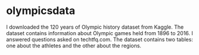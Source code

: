 # olympicsdata
I downloaded the 120 years of Olympic history dataset from Kaggle. The dataset contains information about Olympic games held from 1896 to 2016. I answered questions asked on techtfq.com. The dataset contains two tables: one about the athletes and the other about the regions.

